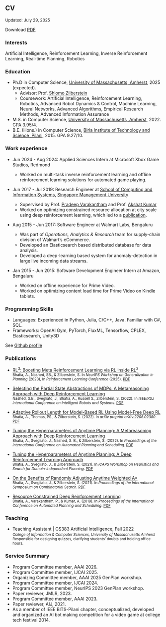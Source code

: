 ## CV

<font size="2">Updated: July 29, 2025</font>

Download [PDF](../files/abhinavbhatia_cv.pdf)


<!-- -----

Currently seeking research internships

----- -->


### Interests
Artificial Intelligence, Reinforcement Learning, Inverse Reinforcement Learning, Real-time Planning, Robotics

### Education

* Ph.D in Computer Science, [University of Massachusetts, Amherst](https://www.cics.umass.edu/), 2025 (expected).
  * Advisor: Prof. [Shlomo Zilberstein](https://groups.cs.umass.edu/shlomo/)
  * Coursework: Artificial Intelligence, Reinforcement Learning, Robotics, Advanced Robot Dynamics & Control, Machine Learning, Neural Networks, Advanced Algorithms, Empirical Research Methods, Advanced Information Assurance
* M.S. in Computer Science, [University of Massachusetts, Amherst](https://www.cics.umass.edu/), 2022. GPA 3.95/4.
* B.E. (Hons.) in Computer Science, [Birla Institute of Technology and Science, Pilani](https://bits-pilani.ac.in/), 2015. GPA 9.27/10.

### Work experience

* Jun 2024 - Aug 2024: Applied Sciences Intern at Microsoft Xbox Game Studios, Redmond
    * Worked on multi-task inverse reinforcement learning and offline reinforcement learning solutions for automated game playing.
* Jun 2017 - Jul 2019:  Research Engineer at [School of Computing and Information Systems](https://scis.smu.edu.sg), [Singapore Management University](https://www.smu.edu.sg)
    * Supervised by Prof. [Pradeep Varakantham](http://www.mysmu.edu/faculty/pradeepv/) and Prof. [Akshat Kumar](http://www.mysmu.edu/faculty/akshatkumar/index.html)
    * Worked on optimizing constrained resource allocation at city scale using deep reinforcement learning, which led to a [publication](#publications/BVKicaps2019).

* Aug 2015 - Jun 2017: Software Engineer at Walmart Labs, Bengaluru
    * Was part of _Operations, Analytics & Research_ team for supply-chain division of Walmart’s eCommerce.
    * Developed an Elasticsearch based distributed database for data analysis.
    * Developed a deep-learning based system for anomaly-detection in large live incoming data streams.

* Jan 2015 - Jun 2015: Software Development Engineer Intern at Amazon, Bengaluru
    * Worked on offline experience for Prime Video.
    * Worked on optimizing content load time for Prime Video on Kindle tablets.

### Programming Skills

- Languages: Experienced in Python, Julia, C/C++, Java. Familiar with C#, SQL.
- Frameworks: OpenAI Gym, PyTorch, FluxML, Tensorflow, CPLEX, Elasticsearch, Unity3D

See [Github profile](https://github.com/bhatiaabhinav)

### Publications



- [RL$^3$: Boosting Meta Reinforcement Learning via RL inside RL$^2$](#publications/BNZrlc25)<br>
<small>Bhatia, A., Nashed, SB., & Zilberstein, S. In _NeurIPS Workshop on Generalization in Planning_ (2023), In _Reinforcement Learning Conference_ (2025).
[PDF](files/BNZrlc25.pdf)</small>


- [Selecting the Partial State Abstractions of MDPs: A Metareasoning Approach with Deep Reinforcement Learning](#publications/NSBRZiros22)<br>
<small>Nashed, S.B., Svegliato, J., Bhatia, A., Russell S., Zilberstein, S. (2022). In _IEEE/RSJ International Conference on Intelligent Robots and Systems_.
[PDF](files/NSBRZiros22.pdf)</small>

- [Adaptive Rollout Length for Model-Based RL Using Model-Free Deep RL](#publications/BTZarxiv22)<br>
<small>Bhatia, A., Thomas, PS., & Zilberstein, S. (2022). In _arXiv preprint arXiv:2206.02380_.
[PDF](files/BTZarxiv22.pdf)</small>


- [Tuning the Hyperparameters of Anytime Planning: A Metareasoning Approach with Deep Reinforcement Learning](#publications/BSNZicaps22)<br>
<small>Bhatia, A., Svegliato, J., Nashed, S. B., & Zilberstein, S. (2022). In _Proceedings of the International Conference on Automated Planning and Scheduling_.
[PDF](files/BSNZicaps22.pdf)</small>

- [Tuning the Hyperparameters of Anytime Planning: A Deep Reinforcement Learning Approach](#publications/BSZhsdip2021)<br>
<small>Bhatia, A., Svegliato, J., & Zilberstein, S. (2021). In _ICAPS Workshop on Heuristics and Search for Domain-independent Planning_.
[PDF](files/BSZhsdip2021.pdf)</small>


- [On the Benefits of Randomly Adjusting Anytime Weighted A*](#publications/BSZsocs21)<br>
<small>Bhatia, A., Svegliato, J., & Zilberstein, S. (2021). In _Proceedings of the International Symposium on Combinatorial Search_.
[PDF](files/BSZsocs21.pdf)</small>

- [Resource Constrained Deep Reinforcement Learning](#publications/BVKicaps2019)<br>
<small>Bhatia, A., Varakantham, P., & Kumar, A. (2019). In _Proceedings of the International Conference on Automated Planning and Scheduling_.
[PDF](files/BVKicaps2019.pdf)</small>



### Teaching

* Teaching Assistant | CS383 Artificial Intelligence, Fall 2022 <br>
<small>_College of Information & Computer Sciences, University of Massachusetts Amherst_ <br>
Responsible for designing quizzes, clarifying students’ doubts and holding office hours.</small>

<!-- Talks
======
  <ul>{% for post in site.talks %}
    {% include archive-single-talk-cv.html %}
  {% endfor %}</ul> -->

  
### Service Summary
* Program Committee member, AAAI 2026.
* Program Committee member, IJCAI 2025.
* Organizing Committee member, AAAI 2025 GenPlan workshop.
* Program Committee member, IJCAI 2024.
* Program Committee member, NeurIPS 2023 GenPlan workshop.
* Paper reviewer, JMLR, 2023.
* Program Committee member, AAAI 2023.
* Paper reviewer, AIJ, 2021.
* As a member of IEEE BITS-Pilani chapter, conceptualized, developed and organized an AI bot making competition for a video game at college tech festival 2014.


